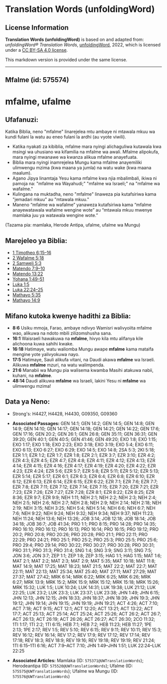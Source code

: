 # Translation Words (unfoldingWord)

## License Information

**Translation Words (unfoldingWord)** is based on and adapted from: _unfoldingWord® Translation Words_, [unfoldingWord](https://unfoldingword.org/utw), 2022, which is licensed under a [CC BY-SA 4.0 license](https://creativecommons.org/licenses/by-sa/4.0/legalcode.en).

This markdown version is provided under the same license.



--------------------------------

## Mfalme (id: 575574)

mfalme, ufalme
==============

Ufafanuzi:
----------

Katika Biblia, neno "mfalme" linarejelea mtu ambaye ni mtawala mkuu wa kundi fulani la watu au eneo fulani la ardhi (au vyote viwili).

* Katika nyakati za kibiblia, mfalme mara nyingi alichaguliwa kutawala kwa msingi wa uhusiano wa kifamilia na mfalme wa awali. Mfalme alipokufa, mara nyingi mwanawe wa kwanza alikua mfalme anayefuata.
* Biblia mara nyingi inamrejelea Mungu kama mfalme anayemiliki ulimwengu mzima (kwa maana ya jumla) na watu wake (kwa maana maalum).
* Agano Jipya linamtaja Yesu kama mfalme kwa njia mbalimbali, ikiwa ni pamoja na: "mfalme wa Wayahudi;" "mfalme wa Israeli;" na "mfalme wa wafalme."
* Kulingana na muktadha, neno "mfalme" linaweza pia kutafsiriwa kama "jemadari mkuu" au "mtawala mkuu."
* Maneno “mfalme wa wafalme” yanaweza kutafsiriwa kama “mfalme anayewatawala wafalme wengine wote” au “mtawala mkuu mwenye mamlaka juu ya watawala wengine wote.”

(Tazama pia: mamlaka, Herode Antipa, ufalme, ufalme wa Mungu)

Marejeleo ya Biblia:
--------------------

* [1 Timotheo 6:15–16](https://ref.ly/1Tim6:15-1Tim6:16)
* [2 Wafalme 5:18](https://ref.ly/2Kgs5:18)
* [2 Samweli 5:3](https://ref.ly/2Sam5:3)
* [Matendo 7:9–10](https://ref.ly/Acts7:9-Acts7:10)
* [Matendo 13:22](https://ref.ly/Acts13:22)
* [Yohana 1:49–51](https://ref.ly/John1:49-John1:51)
* [Luka 1:5](https://ref.ly/Luke1:5)
* [Luka 22:24–25](https://ref.ly/Luke22:24-Luke22:25)
* [Mathayo 5:35](https://ref.ly/Matt5:35)
* [Mathayo 14:9](https://ref.ly/Matt14:9)

Mifano kutoka kwenye hadithi za Biblia:
---------------------------------------

* **8:6** Usiku mmoja, Farao, ambaye ndivyo Wamisri walivyoiita mfalme wao, alikuwa na ndoto mbili zilizomshusha sana.
* **16:1** Waisraeli hawakuwa na **mfalme**, hivyo kila mtu alifanya kile alichoona kuwa sahihi kwake.
* **16:18** Hatimaye, watu waliomba Mungu awape **mfalme** kama mataifa mengine yote yalivyokuwa nayo.
* **17:5** Hatimaye, Sauli alikufa vitani, na Daudi akawa **mfalme** wa Israeli. Alikuwa **mfalme** mzuri, na watu walimpenda.
* **21:6** Manabii wa Mungu pia walisema kwamba Masihi atakuwa nabii, kuhani, na **mfalme**.
* **48:14** Daudi alikuwa **mfalme** wa Israeli, lakini Yesu ni **mfalme** wa ulimwengu mzima!

Data ya Neno:
-------------

* Strong's: H4427, H4428, H4430, G09350, G09360

* **Associated Passages:** GEN 14:1; GEN 14:2; GEN 14:5; GEN 14:8; GEN 14:9; GEN 14:10; GEN 14:17; GEN 14:18; GEN 14:21; GEN 14:22; GEN 17:6; GEN 17:16; GEN 20:2; GEN 26:1; GEN 26:8; GEN 35:11; GEN 36:31; GEN 39:20; GEN 40:1; GEN 40:5; GEN 41:46; GEN 49:20; EXO 1:8; EXO 1:15; EXO 1:17; EXO 1:18; EXO 2:23; EXO 3:18; EXO 3:19; EXO 5:4; EXO 6:11; EXO 6:13; EXO 6:27; EXO 6:29; EXO 14:5; EXO 14:8; 2SA 5:3; 2KI 5:18; EZR 1:1; EZR 1:2; EZR 1:7; EZR 1:8; EZR 2:1; EZR 3:7; EZR 3:10; EZR 4:2; EZR 4:3; EZR 4:5; EZR 4:7; EZR 4:8; EZR 4:11; EZR 4:12; EZR 4:13; EZR 4:14; EZR 4:15; EZR 4:16; EZR 4:17; EZR 4:19; EZR 4:20; EZR 4:22; EZR 4:23; EZR 4:24; EZR 5:6; EZR 5:7; EZR 5:8; EZR 5:11; EZR 5:12; EZR 5:13; EZR 5:14; EZR 5:17; EZR 6:1; EZR 6:3; EZR 6:4; EZR 6:8; EZR 6:10; EZR 6:12; EZR 6:13; EZR 6:14; EZR 6:15; EZR 6:22; EZR 7:1; EZR 7:6; EZR 7:7; EZR 7:8; EZR 7:11; EZR 7:12; EZR 7:14; EZR 7:15; EZR 7:20; EZR 7:21; EZR 7:23; EZR 7:26; EZR 7:27; EZR 7:28; EZR 8:1; EZR 8:22; EZR 8:25; EZR 8:36; EZR 9:7; EZR 9:9; NEH 1:11; NEH 2:1; NEH 2:2; NEH 2:3; NEH 2:4; NEH 2:5; NEH 2:6; NEH 2:7; NEH 2:8; NEH 2:9; NEH 2:14; NEH 2:18; NEH 2:19; NEH 3:15; NEH 3:25; NEH 5:4; NEH 5:14; NEH 6:6; NEH 6:7; NEH 7:6; NEH 9:22; NEH 9:24; NEH 9:32; NEH 9:34; NEH 9:37; NEH 11:23; NEH 11:24; NEH 13:6; NEH 13:26; JOB 3:14; JOB 12:18; JOB 18:14; JOB 34:18; JOB 36:7; JOB 41:34; PRO 1:1; PRO 8:15; PRO 14:28; PRO 14:35; PRO 16:10; PRO 16:12; PRO 16:13; PRO 16:14; PRO 16:15; PRO 19:12; PRO 20:2; PRO 20:8; PRO 20:26; PRO 20:28; PRO 21:1; PRO 22:11; PRO 22:29; PRO 24:21; PRO 25:1; PRO 25:2; PRO 25:3; PRO 25:5; PRO 25:6; PRO 29:4; PRO 29:14; PRO 30:22; PRO 30:27; PRO 30:28; PRO 30:31; PRO 31:1; PRO 31:3; PRO 31:4; SNG 1:4; SNG 3:9; SNG 3:11; SNG 7:5; JON 3:6; JON 3:7; ZEP 1:1; ZEP 1:8; ZEP 3:15; HAG 1:1; HAG 1:15; MAT 1:6; MAT 2:1; MAT 2:2; MAT 2:3; MAT 2:9; MAT 5:35; MAT 10:18; MAT 11:8; MAT 14:9; MAT 17:25; MAT 18:23; MAT 21:5; MAT 22:2; MAT 22:7; MAT 22:11; MAT 22:13; MAT 25:34; MAT 25:40; MAT 27:11; MAT 27:29; MAT 27:37; MAT 27:42; MRK 6:14; MRK 6:22; MRK 6:25; MRK 6:26; MRK 6:27; MRK 13:9; MRK 15:2; MRK 15:9; MRK 15:12; MRK 15:18; MRK 15:26; MRK 15:32; LUK 1:5; LUK 10:24; LUK 14:31; LUK 19:38; LUK 21:12; LUK 22:25; LUK 23:2; LUK 23:3; LUK 23:37; LUK 23:38; JHN 1:49; JHN 6:15; JHN 12:13; JHN 12:15; JHN 18:33; JHN 18:37; JHN 18:39; JHN 19:3; JHN 19:12; JHN 19:14; JHN 19:15; JHN 19:19; JHN 19:21; ACT 4:26; ACT 7:10; ACT 7:18; ACT 9:15; ACT 12:1; ACT 12:20; ACT 13:21; ACT 13:22; ACT 17:7; ACT 25:13; ACT 25:14; ACT 25:24; ACT 25:26; ACT 26:2; ACT 26:7; ACT 26:13; ACT 26:19; ACT 26:26; ACT 26:27; ACT 26:30; 2CO 11:32; 1TI 1:17; 1TI 2:2; 1TI 6:15; HEB 7:1; HEB 7:2; HEB 11:23; HEB 11:27; 1PE 2:13; 1PE 2:17; REV 1:5; REV 5:10; REV 6:15; REV 9:11; REV 10:11; REV 15:3; REV 16:12; REV 16:14; REV 17:2; REV 17:9; REV 17:12; REV 17:14; REV 17:18; REV 18:3; REV 18:9; REV 19:16; REV 19:18; REV 19:19; REV 21:24; 1TI 6:15–1TI 6:16; ACT 7:9–ACT 7:10; JHN 1:49–JHN 1:51; LUK 22:24–LUK 22:25
* **Associated Articles:** Mamlaka (ID: `575371@UWTranslationWords`); Herodeantipa (ID: `575520@UWTranslationWords`); Ufalme (ID: `575575@UWTranslationWords`); Ufalme wa Mungu (ID: `575576@UWTranslationWords`)

